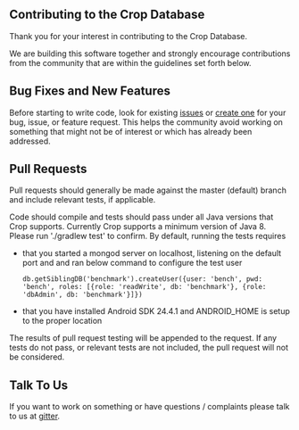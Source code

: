 ## Contributing to the Crop Database

Thank you for your interest in contributing to the Crop Database.

We are building this software together and strongly encourage contributions from the community that are within the guidelines set forth below.

Bug Fixes and New Features
--------------------------

Before starting to write code, look for existing [issues](https://github.com/dizitart/cropdb-database/issues) or
[create one](https://github.com/dizitart/cropdb-database/issues/new) for your bug, issue, or feature request. This helps the community avoid working on
something that might not be of interest or which has already been addressed.

Pull Requests
-------------

Pull requests should generally be made against the master (default) branch and include relevant tests, if applicable.

Code should compile and tests should pass under all Java versions that Crop supports. Currently Crop supports a minimum version of Java 8.  
Please run './gradlew test' to confirm. By default, running the tests requires

* that you started a mongod server on localhost, listening on the default port and and ran below command to configure the test user

      db.getSiblingDB('benchmark').createUser({user: 'bench', pwd: 'bench', roles: [{role: 'readWrite', db: 'benchmark'}, {role: 'dbAdmin', db: 'benchmark'}]})

* that you have installed Android SDK 24.4.1 and ANDROID_HOME is setup to the proper location

The results of pull request testing will be appended to the request. If any tests do not pass, or relevant tests are not included, the pull request will not be
considered.

Talk To Us
----------

If you want to work on something or have questions / complaints please talk to us at [gitter](https://gitter.im/dizitart/cropdb-database).
